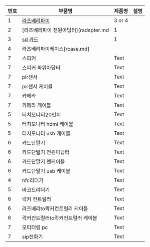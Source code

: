 
#

| 번호 | 부품명 | 제품명 | 설명 |
| --- | --- | ----------- | -----|
|1| [라즈베리파이](raspberrypi.md) | 3 or 4 |
|2| [라즈베리파이 전원아답터](radapter.md |  1  |
|3| [sd 카드](sdcard.md) |  1  |
|4| 라즈베리파이케이스[rcase.md] |  |
|7| 스피커 | Text |
|7| 스피커 파워아답터| Text |
|7| pir센서 | Text |
|7| pir센서 케이블| Text |
|7| 카메라 | Text |
|7| 카메라 케이블| Text |
|5| 터치모니터20인치 | Text |
|5| 터치모니터 hdmi 케이블 | Text |
|5| 터치모니터 usb 케이블 | Text |
|6| 카드단말기 | Text |
|6| 카드단말기 전원아답터| Text |
|6| 카드단말기 랜케이블| Text |
|6| 카드단말기 usb 케이블| Text |
|4| nfc리더기 | Text |
|5| 바코드리더기 | Text |
|6| 락커 컨트럴러 | Text |
|6| 라즈베리to락커컨트럴러 케이블 | Text |
|6| 락커컨트럴러to락커컨트럴러 케이블 | Text |
|7| 모티터링 pc | Text |
|7| sip전화기 | Text |

